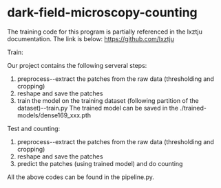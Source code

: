 # dark-field-microscopy-counting

The training code for this program is partially referenced in the lxztju documentation. The link is below: https://github.com/lxztju


Train:

Our project contains the following serveral steps:
1. preprocess--extract the patches from the raw data (thresholding and cropping)
2. reshape and save the patches
3. train the model on the training dataset (following partition of the dataset)--train.py
The trained model can be saved in the ./trained-models/dense169_xxx.pth

Test and counting:
1. preprocess--extract the patches from the raw data (thresholding and cropping)
2. reshape and save the patches
3. predict the patches (using trained model) and do counting

All the above codes can be found in the pipeline.py. 


